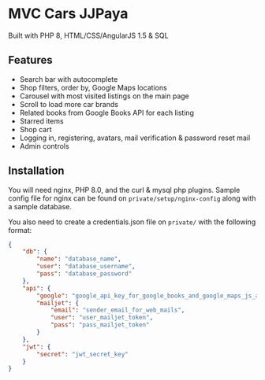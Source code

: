 # MVC Cars JJPaya

Built with PHP 8, HTML/CSS/AngularJS 1.5 & SQL

## Features
* Search bar with autocomplete
* Shop filters, order by, Google Maps locations
* Carousel with most visited listings on the main page
* Scroll to load more car brands
* Related books from Google Books API for each listing
* Starred items
* Shop cart
* Logging in, registering, avatars, mail verification & password reset mail
* Admin controls

## Installation

You will need nginx, PHP 8.0, and the curl & mysql php plugins.
Sample config file for nginx can be found on `private/setup/nginx-config` along with a sample database.

You also need to create a credentials.json file on `private/` with the following format:
```json
{
	"db": {
		"name": "database_name",
		"user": "database_username",
		"pass": "database_password"
	},
	"api": {
		"google": "google_api_key_for_google_books_and_google_maps_js_api",
		"mailjet": {
			"email": "sender_email_for_web_mails",
			"user": "user_mailjet_token",
			"pass": "pass_mailjet_token"
		}
	},
	"jwt": {
		"secret": "jwt_secret_key"
	}
}
```
